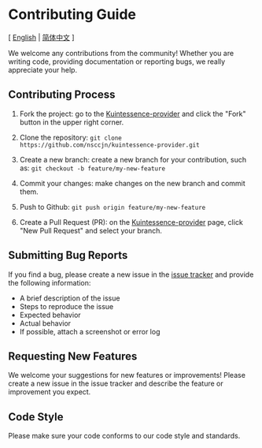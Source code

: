 # Contributing Guide

[ [English](contributing.md) | [简体中文](contributing.zh-hans.md) ]

We welcome any contributions from the community! Whether you are writing code, providing documentation or reporting bugs, we really appreciate your help.

## Contributing Process

1. Fork the project: go to the [Kuintessence-provider](https://github.com/nsccjn/kuintessence-provider.git) and click the "Fork" button in the upper right corner.

2. Clone the repository: `git clone https://github.com/nsccjn/kuintessence-provider.git`

3. Create a new branch: create a new branch for your contribution, such as: `git checkout -b feature/my-new-feature`

4. Commit your changes: make changes on the new branch and commit them.

5. Push to Github: `git push origin feature/my-new-feature`

6. Create a Pull Request (PR): on the [Kuintessence-provider](https://github.com/nsccjn/kuintessence-provider.git) page, click "New Pull Request" and select your branch.

## Submitting Bug Reports

If you find a bug, please create a new issue in the [issue tracker](https://github.com/nsccjn/kuintessence-provider/issues) and provide the following information:

- A brief description of the issue
- Steps to reproduce the issue
- Expected behavior
- Actual behavior
- If possible, attach a screenshot or error log

## Requesting New Features

We welcome your suggestions for new features or improvements! Please create a new issue in the issue tracker and describe the feature or improvement you expect.

## Code Style

Please make sure your code conforms to our code style and standards.
